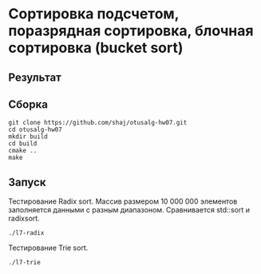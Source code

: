 # Сортировка подсчетом, поразрядная сортировка, блочная сортировка (bucket sort)

## Результат

## Сборка

```shell
git clone https://github.com/shaj/otusalg-hw07.git
cd otusalg-hw07
mkdir build
cd build
cmake ..
make
```

## Запуск

Тестирование Radix sort. Массив размером 10 000 000 элементов заполняется данными с разным диапазоном.
Сравнивается std::sort и radixsort.
```shell
./l7-radix
```

Тестирование Trie sort.
```shell
./l7-trie
```

